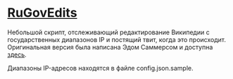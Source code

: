 # [RuGovEdits](https://twitter.com/RuGovEdits)

Небольшой скрипт, отслеживающий редактирование Википедии с государственных диапазонов IP и постящий твит, когда это происходит. Оригинальная версия была написана Эдом Саммерсом и доступна [здесь](https://github.com/edsu/anon).

Диапазоны IP-адресов находятся в файле config.json.sample.
